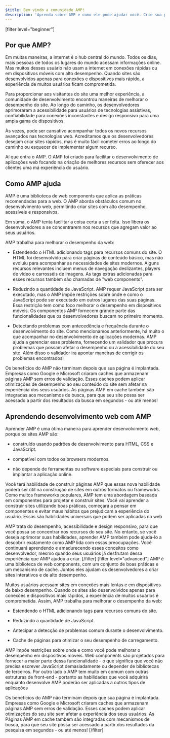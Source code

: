 ```yaml
---
$title: Bem vindo a comunidade AMP!
description: 'Aprenda sobre AMP e como ele pode ajudar você. Crie sua primeira página AMP!'
---
```


[filter level="beginner"]
## Por que AMP?

Em muitas maneiras, a internet é o hub central do mundo. Todos os dias, mais pessoas de todos os lugares do mundo acessam informações online. Mas muitos desses usuário não usam a internet em conexões rápidas ou em dispositivos móveis com alto desempenho. Quando sites são desenvolvidos apenas para conexões e dispositivos mais rápido, a experiência de muitos usuários ficam comprometida.

Para proporcionar aos visitantes do site uma melhor experiência, a comunidade de desenvolvimento encontrou maneiras de melhorar o desempenho do site. Ao longo do caminho, os desenvolvedores aprimoraram a acessibilidade para usuários de tecnologias assistivas, confiabilidade para conexões inconstantes e design responsivo para uma ampla gama de dispositivos.

Às vezes, pode ser cansativo acompanhar todos os novos recursos avançados nas tecnologias web. Acreditamos que os desenvolvedores desejam criar sites rápidos, mas é muito fácil cometer erros ao longo do caminho ou esquecer de implementar algum recurso.

Aí que entra o AMP. O AMP foi criado para facilitar o desenvolvimento de aplicações web focando na criação de melhores recursos sem oferecer aos clientes uma má experiência do usuário.

## Como AMP ajuda

AMP é uma biblioteca de web components que aplica as práticas recomendadas para a web. O AMP aborda obstáculos comum no desenvolvimento web, permitindo criar sites com alto desempenho, acessíveis e responsivos.

Em suma, o AMP tenta facilitar a coisa certa a ser feita. Isso libera os desenvolvedores a se concentrarem nos recursos que agregam valor ao seus usuários.

AMP trabalha para melhorar o desempenho da web:

- Estendendo o HTML adicionando tags para recursos comuns do site. O HTML foi desenvolvido para criar páginas de conteúdo básico, mas não evoluiu para acompanhar as necessidades de sites modernos. Alguns recursos relevantes incluem menus de navegação deslizantes, players de vídeo e carrosséis de imagens. As tags extras adicionadas para esses recursos também são chamadas de "web components".

- Reduzindo a quantidade de JavaScript. AMP requer JavaScript para ser executado, mas o AMP impõe restrições sobre onde e como o JavaScript pode ser executado em outros lugares das suas páginas. Essa restrição tem como foco melhorar o desempenho em dispositivos móveis. Os componentes AMP fornecem grande parte das funcionalidades que os desenvolvedores buscam no primeiro momento.

- Detectando problemas com antecedência e frequência durante o desenvolvimento do site. Como mencionamos anteriormente, há muito o que acompanhar no desenvolvimento de aplicações modernas. AMP ajuda a gerenciar esse problema, fornecendo um validador que procura problemas que possam afetar o desempenho ou a acessibilidade do seu site. Além disso o validador ira apontar maneiras de corrigir os problemas encontrados!

Os benefícios do AMP não terminam depois que sua página é implantada. Empresas como Google e Microsoft criaram caches que armazenam páginas AMP sem erros de validação. Esses caches podem aplicar otimizações de desempenho ao seu conteúdo do site sem afetar na experiência dos seus usuários. As páginas AMP em cache também são integradas aos mecanismos de busca, para que seu site possa ser acessado a partir dos resultados da busca em segundos - ou até menos!

## Aprendendo desenvolvimento web com AMP

Aprender AMP é uma ótima maneira para aprender desenvolvimento web, porque os sites AMP são:

- construído usando padrões de desenvolvimento para HTML, CSS e JavaScript.

- compatível com todos os browsers modernos.

- não depende de ferramentas ou software especiais para construir ou implantar a aplicação online.

Você terá habilidade de construir páginas AMP que essas nova habilidade poderá ser útil na construção de sites em outros formatos ou frameworks. Como muitos frameworks populares, AMP tem uma abordagem baseada em componentes para projetar e construir sites. Você vai aprender a construir sites utilizando boas práticas, começará a pensar em componentes e evitar maus hábitos que prejudicam a experiência do usuário. Essas são habilidades universais que podem ser aplicadas na web

AMP trata do desempenho, acessibilidade e design responsivo, para que você possa se concentrar nos recursos do seu site. No entanto, se você deseja aprimorar suas habilidades, aprender AMP também pode ajudá-lo a descobrir exatamente como AMP lida com essas preocupações. Você continuará aprendendo e amadurecendo esses conceitos como desenvolvedor, mesmo quando seus usuários já desfrutam dessa experiência que AMP ajudou a criar.
[/filter]
[filter level="advanced"]
AMP é uma biblioteca de web components, com um conjunto de boas práticas e um mecanismo de cache. Juntos eles ajudam os desenvolvedores a criar sites interativos e de alto desempenho.

Muitos usuários acessam sites em conexões mais lentas e em dispositivos de baixo desempenho. Quando os sites são desenvolvidos apenas para conexões e dispositivos mais rápidos, a experiência de muitos usuários é comprometida. Assim, AMP trabalha para melhorar o desempenho da web:

- Estendendo o HTML adicionando tags para recursos comuns do site.

- Reduzindo a quantidade de JavaScript.

- Antecipar a detecção de problemas comum durante o desenvolvimento.

- Cache de páginas para otimizar o seu desempenho de carregamento.

AMP impõe restrições sobre onde e como você pode melhorar o desempenho em dispositivos móveis. Web components são projetados para fornecer a maior parte dessa funcionalidade - o que significa que você não precisa escrever JavaScript demasiadamente ou depender de bibliotecas de terceiros. Por outro lado o AMP tem muito em comum com outras estruturas de front-end - portanto as habilidades que você adquirirá enquanto desenvolve AMP poderão ser aplicadas a outros tipos de aplicações

Os benefícios do AMP não terminam depois que sua página é implantada. Empresas como Google e Microsoft criaram caches que armazenam páginas AMP sem erros de validação. Esses caches podem aplicar otimizações do seu site sem afetar a experiência dos seus usuários. As Páginas AMP em cache também são integradas com mecanismos de busca, para que seu site possa ser acessado a partir dos resultados da pesquisa em segundos - ou até menos!
[/filter]
